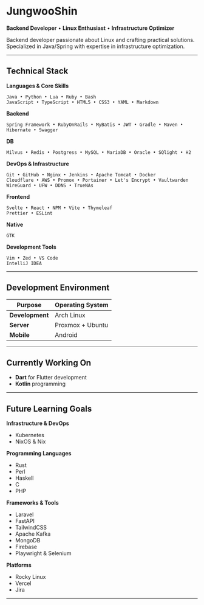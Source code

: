 # JungwooShin

**Backend Developer** • **Linux Enthusiast** • **Infrastructure Optimizer**

Backend developer passionate about Linux and crafting practical solutions. Specialized in Java/Spring with expertise in infrastructure optimization.

---

## Technical Stack

**Languages & Core Skills**
```
Java • Python • Lua • Ruby • Bash
JavaScript • TypeScript • HTML5 • CSS3 • YAML • Markdown
```

**Backend**
```
Spring Framework • RubyOnRails • MyBatis • JWT • Gradle • Maven • Hibernate • Swagger
```

**DB**
```
Milvus • Redis • Postgress • MySQL • MariaDB • Oracle • SQlight • H2
```

**DevOps & Infrastructure**
```
Git • GitHub • Nginx • Jenkins • Apache Tomcat • Docker
Cloudflare • AWS • Promox • Portainer • Let's Encrypt • Vaultwarden
WireGuard • UFW • DDNS • TrueNAs
```

**Frontend**
```
Svelte • React • NPM • Vite • Thymeleaf
Prettier • ESLint
```

**Native**
```
GTK
```


**Development Tools**
```
Vim • Zed • VS Code
IntelliJ IDEA
```

---

## Development Environment

| Purpose | Operating System |
|---------|------------------|
| **Development** | Arch Linux |
| **Server** | Proxmox + Ubuntu |
| **Mobile** | Android |

---

## Currently Working On

- **Dart** for Flutter development
- **Kotlin** programming

---

## Future Learning Goals

**Infrastructure & DevOps**
- Kubernetes
- NixOS & Nix

**Programming Languages**
- Rust
- Perl
- Haskell
- C
- PHP

**Frameworks & Tools**
- Laravel
- FastAPI
- TailwindCSS
- Apache Kafka
- MongoDB
- Firebase
- Playwright & Selenium

**Platforms**
- Rocky Linux
- Vercel
- Jira

---
